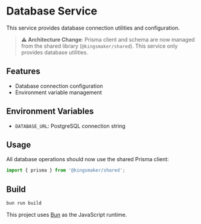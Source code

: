 # Database Service

This service provides database connection utilities and configuration.

> **⚠️ Architecture Change**: Prisma client and schema are now managed from the shared library (`@kingsmaker/shared`). This service only provides database utilities.

## Features

- Database connection configuration
- Environment variable management

## Environment Variables

- `DATABASE_URL`: PostgreSQL connection string

## Usage

All database operations should now use the shared Prisma client:

```typescript
import { prisma } from '@kingsmaker/shared';
```

## Build

```bash
bun run build
```

This project uses [Bun](https://bun.sh) as the JavaScript runtime.
